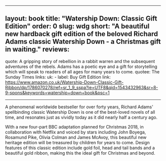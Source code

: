 
---
layout: book
title: "Watership Down: Classic Gift Edition"
order: 0
slug: wdg
short: "A beautiful new hardback gift edition of the beloved Richard Adams classic Watership Down - a Christmas gift in waiting."
reviews:
- 
  quote: A gripping story of rebellion in a rabbit warren and the subsequent adventures of the rebels. Adams has a poetic eye and a gift for storytelling which will speak to readers of all ages for many years to come.
  quotee: The Sunday Times
links:
  uk:
    -
      label: Buy Gift Edition
      link: https://www.amazon.co.uk/Watership-Down-Classic-Gift-Ribbon/dp/1786070278/ref=sr_1_9_sspa?ie=UTF8&qid=1543432963&sr=8-9-spons&keywords=watership+down+book&psc=1

---

<p>A phenomenal worldwide bestseller for over forty years, Richard Adams' spellbinding classic Watership Down is one of the best-loved novels of all time, and resonates just as vividly today as it did nearly half a century ago.</p>

<p>With a new four-part BBC adaptation planned for Christmas 2018, in collaboration with Netflix and voiced by stars including John Boyega, Rosamund Pike, Olivia Colman and James McAvoy, this beautiful new heritage edition will be treasured by children for years to come. Design features of this classic edition include gold foil, head and tail bands and a beautiful gold ribbon, making this the ideal gift for Christmas and beyond.</p>
